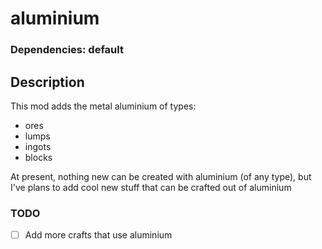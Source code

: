 # aluminium

### Dependencies: default

## Description

This mod adds the metal aluminium of types:
- ores
- lumps
- ingots
- blocks

At present, nothing new can be created with aluminium (of any type), but I've plans to add cool new stuff that can be crafted out of aluminium

### TODO
- [ ] Add more crafts that use aluminium
